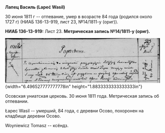 **Лапец Василь (Lapeć Wasil)**

30 июня 1811 г -- отпевание, умер в возрасте 84 года (родился около 1727
г) (НИАБ 136-13-919, лист 23, №14/1811-у (ориг)).

**НИАБ 136-13-919:** Лист 23. **Метрическая запись №14/1811-у (ориг).**

![](./media/08ba0311d87aa423bc6a164596228767775a5993.png){width="6.496527777777778in"
height="1.8833333333333333in"}

Осовская униатская церковь. 30 июня 1811 года. Метрическая запись об
отпевании.

Łapec Wasil -- умерший, 84 года, с деревни Осово, похоронен на кладбище
деревни Осово.

Woyniewicz Tomasz -- ксёндз.
